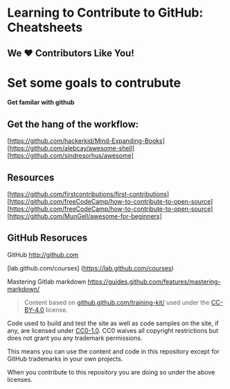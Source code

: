 
# Learning to Contribute to GitHub: Cheatsheets

## We :heart: Contributors Like You!

# Set some goals to contrubute
#### Get familar with github

## Get the hang of the workflow:

[https://github.com/hackerkid/Mind-Expanding-Books]
[https://github.com/alebcay/awesome-shell]
[https://github.com/sindresorhus/awesome]

## Resources
[https://github.com/firstcontributions/first-contributions]
[https://github.com/freeCodeCamp/how-to-contribute-to-open-source]
[https://github.com/freeCodeCamp/how-to-contribute-to-open-source]
[https://github.com/MunGell/awesome-for-beginners]

## GitHub Resoruces

GitHub http://github.com 



[lab.github.com/courses] (https://lab.github.com/courses)

Mastering Gitlab markdown 
https://guides.github.com/features/mastering-markdown/



> Content based on
> <a href="https://github.github.com/training-kit/">github.github.com/training-kit/</a>
> used under the
> <a href="https://creativecommons.org/licenses/by/4.0/">CC-BY-4.0</a>
> license.</a>

Code used to build and test the site as well as code samples on the site, if any, are licensed under [CC0-1.0](https://creativecommons.org/publicdomain/zero/1.0/legalcode). CC0 waives all copyright restrictions but does not grant you any trademark permissions.

This means you can use the content and code in this repository except for GitHub trademarks in your own projects.

When you contribute to this repository you are doing so under the above licenses.


